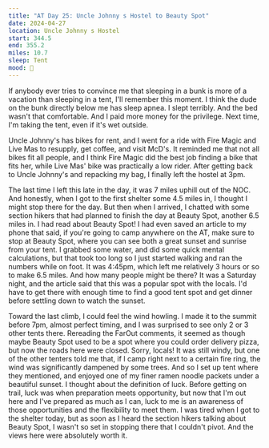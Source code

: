 ```yaml
---
title: "AT Day 25: Uncle Johnny s Hostel to Beauty Spot"
date: 2024-04-27
location: Uncle Johnny s Hostel
start: 344.5
end: 355.2
miles: 10.7
sleep: Tent
mood: 🙂
---
```

If anybody ever tries to convince me that sleeping in a bunk is more of a vacation than sleeping in a tent, I'll remember this moment. I think the dude on the bunk directly below me has sleep apnea. I slept terribly. And the bed wasn't that comfortable. And I paid more money for the privilege. Next time, I'm taking the tent, even if it's wet outside.

Uncle Johnny's has bikes for rent, and I went for a ride with Fire Magic and Live Mas to resupply, get coffee, and visit McD's. It reminded me that not all bikes fit all people, and I think Fire Magic did the best job finding a bike that fits her, while Live Mas' bike was practically a low rider. After getting back to Uncle Johnny's and repacking my bag, I finally left the hostel at 3pm.

The last time I left this late in the day, it was 7 miles uphill out of the NOC. And honestly, when I got to the first shelter some 4.5 miles in, I thought I might stop there for the day. But then when I arrived, I chatted with some section hikers that had planned to finish the day at Beauty Spot, another 6.5 miles in. I had read about Beauty Spot! I had even saved an article to my phone that said, if you're going to camp anywhere on the AT, make sure to stop at Beauty Spot, where you can see both a great sunset and sunrise from your tent. I grabbed some water, and did some quick mental calculations, but that took too long so I just started walking and ran the numbers while on foot. It was 4:45pm, which left me relatively 3 hours or so to make 6.5 miles. And how many people might be there? It was a Saturday night, and the article said that this was a popular spot with the locals. I'd have to get there with enough time to find a good tent spot and get dinner before settling down to watch the sunset.

Toward the last climb, I could feel the wind howling. I made it to the summit before 7pm, almost perfect timing, and I was surprised to see only 2 or 3 other tents there. Rereading the FarOut comments, it seemed as though maybe Beauty Spot used to be a spot where you could order delivery pizza, but now the roads here were closed. Sorry, locals! It was still windy, but one of the other tenters told me that, if I camp right next to a certain fire ring, the wind was significantly dampened by some trees. And so I set up tent where they mentioned, and enjoyed one of my finer ramen noodle packets under a beautiful sunset. I thought about the definition of luck. Before getting on trail, luck was when preparation meets opportunity, but now that I'm out here and I've prepared as much as I can, luck to me is an awareness of those opportunities and the flexibility to meet them. I was tired when I got to the shelter today, but as soon as I heard the section hikers talking about Beauty Spot, I wasn't so set in stopping there that I couldn't pivot. And the views here were absolutely worth it.
